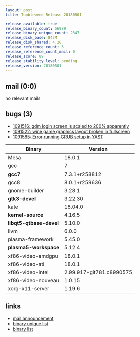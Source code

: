 ```yaml
---
layout: post
title: Tumbleweed Release 20180501

release_available: true
release_binary_count: 56989
release_binary_unique_count: 2347
release_disk_base: 843M
release_disk_shared: 4.2G
release_reference_count: 3
release_reference_count_mail: 0
release_score: 89
release_stability_level: pending
release_version: 20180501
---
```


## mail (0:0)

no relevant mails

## bugs (3)

<!--more-->

- [1091516: gdm login screen is scaled to 200% apparently](https://bugzilla.opensuse.org/show_bug.cgi?id=1091516)
- [1091522: wine game graphics layout broken in fullscreen](https://bugzilla.opensuse.org/show_bug.cgi?id=1091522)
- ~~[1091585: Error running GRUB setup in YAST](https://bugzilla.opensuse.org/show_bug.cgi?id=1091585)~~

Binary | Version
--- | ---
Mesa | 18.0.1
gcc | 7
**gcc7** | 7.3.1+r258812
gcc8 | 8.0.1+r259636
gnome-builder | 3.28.1
**gtk3-devel** | 3.22.30
kate | 18.04.0
**kernel-source** | 4.16.5
**libqt5-qtbase-devel** | 5.10.0
llvm | 6.0.0
plasma-framework | 5.45.0
**plasma5-workspace** | 5.12.4
xf86-video-amdgpu | 18.0.1
xf86-video-ati | 18.0.1
xf86-video-intel | 2.99.917+git781.c8990575
xf86-video-nouveau | 1.0.15
xorg-x11-server | 1.19.6

## links

- [mail announcement](https://lists.opensuse.org/opensuse-factory/2018-05/msg00024.html)
- [binary unique list](http://download.tumbleweed.boombatower.com/20180501/rpm.unique.list)
- [binary list](http://download.tumbleweed.boombatower.com/20180501/rpm.list)
